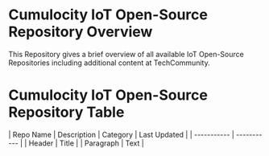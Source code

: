 # Cumulocity IoT Open-Source Repository Overview

This Repository gives a brief overview of all available IoT Open-Source Repositories including additional content at TechCommunity.

# Cumulocity IoT Open-Source Repository Table

| Repo Name      | Description | Category | Last Updated | 
| ----------- | ----------- |
| Header      | Title       |
| Paragraph   | Text        |
